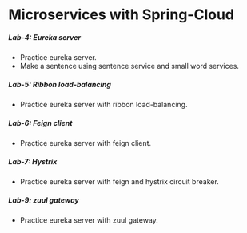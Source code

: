 # Microservices with Spring-Cloud

##### Lab-4: Eureka server 
  - Practice eureka server.
  - Make a sentence using sentence service and small word services.

##### Lab-5: Ribbon load-balancing
  - Practice eureka server with ribbon load-balancing.
  
##### Lab-6: Feign client
  - Practice eureka server with feign client.

##### Lab-7: Hystrix
  - Practice eureka server with feign and hystrix circuit breaker.

##### Lab-9: zuul gateway
  - Practice eureka server with zuul gateway.
